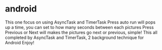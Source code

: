 # android
This one focus on using AsyncTask and TimerTask
Press auto run will pops up a time, you can set to how many seconds between each pictures
Press Previous or Next will makes the pictures go next or previous, simple!
This all completed by AsyncTask and TimerTask, 2 background technique for Android
Enjoy!
